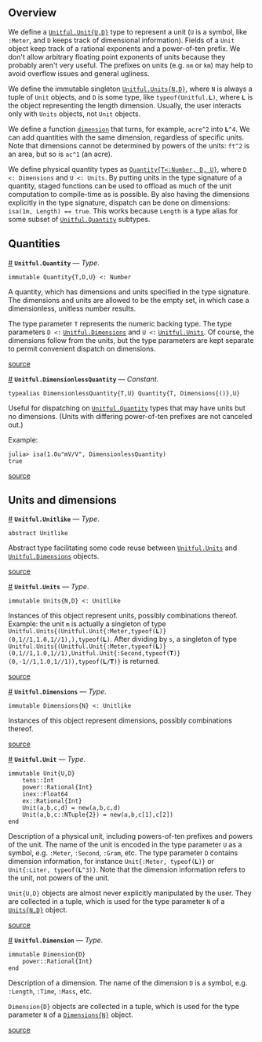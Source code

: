 


<a id='Overview-1'></a>

## Overview


We define a [`Unitful.Unit{U,D}`](types.md#Unitful.Unit) type to represent a unit (`U` is a symbol, like `:Meter`, and `D` keeps track of dimensional information). Fields of a `Unit` object keep track of a rational exponents and a power-of-ten prefix. We don't allow arbitrary floating point exponents of units because they probably aren't very useful. The prefixes on units (e.g. `nm` or `km`) may help to avoid overflow issues and general ugliness.


We define the immutable singleton [`Unitful.Units{N,D}`](types.md#Unitful.Units), where `N` is always a tuple of `Unit` objects, and `D` is some type, like `typeof(Unitful.𝐋)`, where `𝐋` is the object representing the length dimension. Usually, the user interacts only with `Units` objects, not `Unit` objects.


We define a function [`dimension`](manipulations.md#Unitful.dimension-Tuple{Number}) that turns, for example, `acre^2` into `𝐋^4`. We can add quantities with the same dimension, regardless of specific units. Note that dimensions cannot be determined by powers of the units: `ft^2` is an area, but so is `ac^1` (an acre).


We define physical quantity types as [`Quantity{T<:Number, D, U}`](types.md#Unitful.Quantity), where `D <: Dimensions` and `U <: Units`. By putting units in the type signature of a quantity, staged functions can be used to offload as much of the unit computation to compile-time as is possible. By also having the dimensions explicitly in the type signature, dispatch can be done on dimensions: `isa(1m, Length) == true`. This works because `Length` is a type alias for some subset of [`Unitful.Quantity`](types.md#Unitful.Quantity) subtypes.


<a id='Quantities-1'></a>

## Quantities

<a id='Unitful.Quantity' href='#Unitful.Quantity'>#</a>
**`Unitful.Quantity`** &mdash; *Type*.



```
immutable Quantity{T,D,U} <: Number
```

A quantity, which has dimensions and units specified in the type signature. The dimensions and units are allowed to be the empty set, in which case a dimensionless, unitless number results.

The type parameter `T` represents the numeric backing type. The type parameters `D <:` [`Unitful.Dimensions`](types.md#Unitful.Dimensions) and `U <:` [`Unitful.Units`](types.md#Unitful.Units). Of course, the dimensions follow from the units, but the type parameters are kept separate to permit convenient dispatch on dimensions.


<a target='_blank' href='https://github.com/ajkeller34/Unitful.jl/tree/d2424123e50241db7a88b81f66f302923fb394fe/src/Types.jl#L82-L95' class='documenter-source'>source</a><br>

<a id='Unitful.DimensionlessQuantity' href='#Unitful.DimensionlessQuantity'>#</a>
**`Unitful.DimensionlessQuantity`** &mdash; *Constant*.



```
typealias DimensionlessQuantity{T,U} Quantity{T, Dimensions{()},U}
```

Useful for dispatching on [`Unitful.Quantity`](types.md#Unitful.Quantity) types that may have units but no dimensions. (Units with differing power-of-ten prefixes are not canceled out.)

Example:

```jlcon
julia> isa(1.0u"mV/V", DimensionlessQuantity)
true
```


<a target='_blank' href='https://github.com/ajkeller34/Unitful.jl/tree/d2424123e50241db7a88b81f66f302923fb394fe/src/Types.jl#L102-L116' class='documenter-source'>source</a><br>


<a id='Units-and-dimensions-1'></a>

## Units and dimensions

<a id='Unitful.Unitlike' href='#Unitful.Unitlike'>#</a>
**`Unitful.Unitlike`** &mdash; *Type*.



```
abstract Unitlike
```

Abstract type facilitating some code reuse between [`Unitful.Units`](types.md#Unitful.Units) and [`Unitful.Dimensions`](types.md#Unitful.Dimensions) objects.


<a target='_blank' href='https://github.com/ajkeller34/Unitful.jl/tree/d2424123e50241db7a88b81f66f302923fb394fe/src/Types.jl#L50-L57' class='documenter-source'>source</a><br>

<a id='Unitful.Units' href='#Unitful.Units'>#</a>
**`Unitful.Units`** &mdash; *Type*.



```
immutable Units{N,D} <: Unitlike
```

Instances of this object represent units, possibly combinations thereof. Example: the unit `m` is actually a singleton of type `Unitful.Units{(Unitful.Unit{:Meter,typeof(𝐋)}(0,1//1,1.0,1//1),),typeof(𝐋)`. After dividing by `s`, a singleton of type `Unitful.Units{(Unitful.Unit{:Meter,typeof(𝐋)}(0,1//1,1.0,1//1),Unitful.Unit{:Second,typeof(𝐓)}(0,-1//1,1.0,1//1)),typeof(𝐋/𝐓)}` is returned.


<a target='_blank' href='https://github.com/ajkeller34/Unitful.jl/tree/d2424123e50241db7a88b81f66f302923fb394fe/src/Types.jl#L60-L70' class='documenter-source'>source</a><br>

<a id='Unitful.Dimensions' href='#Unitful.Dimensions'>#</a>
**`Unitful.Dimensions`** &mdash; *Type*.



```
immutable Dimensions{N} <: Unitlike
```

Instances of this object represent dimensions, possibly combinations thereof.


<a target='_blank' href='https://github.com/ajkeller34/Unitful.jl/tree/d2424123e50241db7a88b81f66f302923fb394fe/src/Types.jl#L73-L79' class='documenter-source'>source</a><br>

<a id='Unitful.Unit' href='#Unitful.Unit'>#</a>
**`Unitful.Unit`** &mdash; *Type*.



```
immutable Unit{U,D}
    tens::Int
    power::Rational{Int}
    inex::Float64
    ex::Rational{Int}
    Unit(a,b,c,d) = new(a,b,c,d)
    Unit(a,b,c::NTuple{2}) = new(a,b,c[1],c[2])
end
```

Description of a physical unit, including powers-of-ten prefixes and powers of the unit. The name of the unit is encoded in the type parameter `U` as a symbol, e.g. `:Meter`, `:Second`, `:Gram`, etc. The type parameter `D` contains dimension information, for instance `Unit{:Meter, typeof(𝐋)}` or `Unit{:Liter, typeof(𝐋^3)}`. Note that the dimension information refers to the unit, not powers of the unit.

`Unit{U,D}` objects are almost never explicitly manipulated by the user. They are collected in a tuple, which is used for the type parameter `N` of a [`Units{N,D}`](types.md#Unitful.Units) object.


<a target='_blank' href='https://github.com/ajkeller34/Unitful.jl/tree/d2424123e50241db7a88b81f66f302923fb394fe/src/Types.jl#L19-L40' class='documenter-source'>source</a><br>

<a id='Unitful.Dimension' href='#Unitful.Dimension'>#</a>
**`Unitful.Dimension`** &mdash; *Type*.



```
immutable Dimension{D}
    power::Rational{Int}
end
```

Description of a dimension. The name of the dimension `D` is a symbol, e.g. `:Length`, `:Time`, `:Mass`, etc.

`Dimension{D}` objects are collected in a tuple, which is used for the type parameter `N` of a [`Dimensions{N}`](types.md#Unitful.Dimensions) object.


<a target='_blank' href='https://github.com/ajkeller34/Unitful.jl/tree/d2424123e50241db7a88b81f66f302923fb394fe/src/Types.jl#L2-L14' class='documenter-source'>source</a><br>

